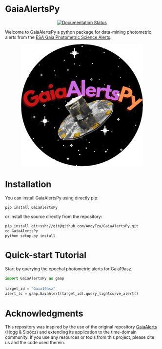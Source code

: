 GaiaAlertsPy
=======================================

<p align="center">
  <a href='hthttps://readthedocs.org/projects/gaiaalertspy/?badge=latest'>
    <img src='https://readthedocs.org/projects/gaiaalertspy/badge/?version=latest' alt='Documentation Status' />
</a>
</p>


Welcome to GaiaAlertsPy a python package for data-mining photometric alerts from the [ESA Gaia Photometric Science Alerts](https://gsaweb.ast.cam.ac.uk/alerts). 

<p align="center">
  <img src="logo/Gapy_logo.png" width="400" height="400"/>
</p>



Installation 
==============
You can install GaiaAlertsPy using directly pip:
```shell
pip install GaiaAlertsPy
```
or install the source directly from the repository:
```shell
pip install git+ssh://git@github.com/AndyTza/GaiaAlertsPy.git
cd GaiaAlertsPy
python setup.py install
```


Quick-start Tutorial
=======================================

Start by querying the epochal photometric alerts for Gaia19asz. 

```python
import GaiaAlertsPy as gaap

target_id = "Gaia19asz"
alert_lc = gaap.GaiaAlert(target_id).query_lightcurve_alert()
```

Acknowledgments
=======================================
This repository was inspired by the use of the original repository [GaiaAlerts](https://github.com/davidwhogg/GaiaAlerts) (Hogg & Sipőcz) and extending its application to the time-domain community. If you use any resources or tools from this project, please cite us and the code used therein. 
